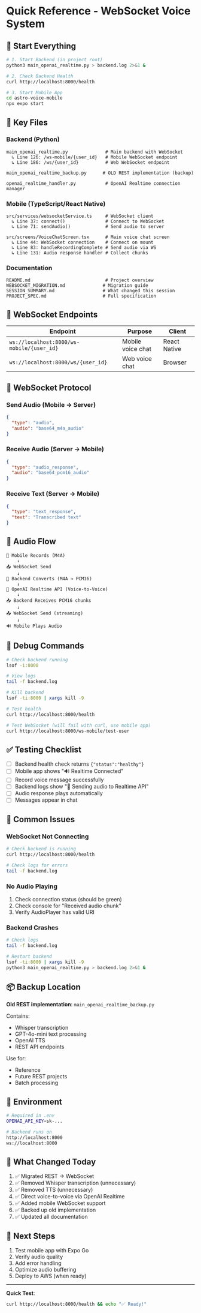 # Quick Reference - WebSocket Voice System

## 🚀 Start Everything

```bash
# 1. Start Backend (in project root)
python3 main_openai_realtime.py > backend.log 2>&1 &

# 2. Check Backend Health
curl http://localhost:8000/health

# 3. Start Mobile App
cd astro-voice-mobile
npx expo start
```

## 📁 Key Files

### Backend (Python)
```
main_openai_realtime.py              # Main backend with WebSocket
  ↳ Line 126: /ws-mobile/{user_id}   # Mobile WebSocket endpoint
  ↳ Line 186: /ws/{user_id}          # Web WebSocket endpoint

main_openai_realtime_backup.py      # OLD REST implementation (backup)

openai_realtime_handler.py           # OpenAI Realtime connection manager
```

### Mobile (TypeScript/React Native)
```
src/services/websocketService.ts     # WebSocket client
  ↳ Line 37: connect()               # Connect to WebSocket
  ↳ Line 71: sendAudio()             # Send audio to server

src/screens/VoiceChatScreen.tsx      # Main voice chat screen
  ↳ Line 44: WebSocket connection    # Connect on mount
  ↳ Line 83: handleRecordingComplete # Send audio via WS
  ↳ Line 131: Audio response handler # Collect chunks
```

### Documentation
```
README.md                            # Project overview
WEBSOCKET_MIGRATION.md              # Migration guide
SESSION_SUMMARY.md                  # What changed this session
PROJECT_SPEC.md                     # Full specification
```

## 🔌 WebSocket Endpoints

| Endpoint | Purpose | Client |
|----------|---------|--------|
| `ws://localhost:8000/ws-mobile/{user_id}` | Mobile voice chat | React Native |
| `ws://localhost:8000/ws/{user_id}` | Web voice chat | Browser |

## 📨 WebSocket Protocol

### Send Audio (Mobile → Server)
```json
{
  "type": "audio",
  "audio": "base64_m4a_audio"
}
```

### Receive Audio (Server → Mobile)
```json
{
  "type": "audio_response",
  "audio": "base64_pcm16_audio"
}
```

### Receive Text (Server → Mobile)
```json
{
  "type": "text_response",
  "text": "Transcribed text"
}
```

## 🎯 Audio Flow

```
📱 Mobile Records (M4A)
    ↓
📤 WebSocket Send
    ↓
🔄 Backend Converts (M4A → PCM16)
    ↓
🤖 OpenAI Realtime API (Voice-to-Voice)
    ↓
📥 Backend Receives PCM16 chunks
    ↓
📤 WebSocket Send (streaming)
    ↓
🔊 Mobile Plays Audio
```

## 🐛 Debug Commands

```bash
# Check backend running
lsof -i:8000

# View logs
tail -f backend.log

# Kill backend
lsof -ti:8000 | xargs kill -9

# Test health
curl http://localhost:8000/health

# Test WebSocket (will fail with curl, use mobile app)
curl http://localhost:8000/ws-mobile/test-user
```

## ✅ Testing Checklist

- [ ] Backend health check returns `{"status":"healthy"}`
- [ ] Mobile app shows "🔊 Realtime Connected"
- [ ] Record voice message successfully
- [ ] Backend logs show "📱 Sending audio to Realtime API"
- [ ] Audio response plays automatically
- [ ] Messages appear in chat

## 🔧 Common Issues

### WebSocket Not Connecting
```bash
# Check backend is running
curl http://localhost:8000/health

# Check logs for errors
tail -f backend.log
```

### No Audio Playing
1. Check connection status (should be green)
2. Check console for "Received audio chunk"
3. Verify AudioPlayer has valid URI

### Backend Crashes
```bash
# Check logs
tail -f backend.log

# Restart backend
lsof -ti:8000 | xargs kill -9
python3 main_openai_realtime.py > backend.log 2>&1 &
```

## 📦 Backup Location

**Old REST implementation**: `main_openai_realtime_backup.py`

Contains:
- Whisper transcription
- GPT-4o-mini text processing  
- OpenAI TTS
- REST API endpoints

Use for:
- Reference
- Future REST projects
- Batch processing

## 🔑 Environment

```bash
# Required in .env
OPENAI_API_KEY=sk-...

# Backend runs on
http://localhost:8000
ws://localhost:8000
```

## 📝 What Changed Today

1. ✅ Migrated REST → WebSocket
2. ✅ Removed Whisper transcription (unnecessary)
3. ✅ Removed TTS (unnecessary)
4. ✅ Direct voice-to-voice via OpenAI Realtime
5. ✅ Added mobile WebSocket support
6. ✅ Backed up old implementation
7. ✅ Updated all documentation

## 🎯 Next Steps

1. Test mobile app with Expo Go
2. Verify audio quality
3. Add error handling
4. Optimize audio buffering
5. Deploy to AWS (when ready)

---

**Quick Test**: 
```bash
curl http://localhost:8000/health && echo "✅ Ready!"
```


